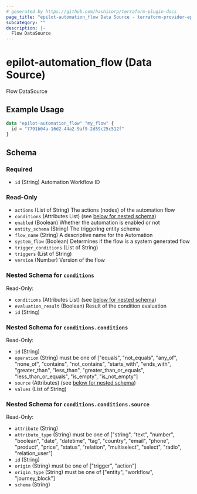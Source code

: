 ```yaml
---
# generated by https://github.com/hashicorp/terraform-plugin-docs
page_title: "epilot-automation_flow Data Source - terraform-provider-epilot-automation"
subcategory: ""
description: |-
  Flow DataSource
---
```


# epilot-automation_flow (Data Source)

Flow DataSource

## Example Usage

```terraform
data "epilot-automation_flow" "my_flow" {
  id = "7791b04a-16d2-44a2-9af9-2d59c25c512f"
}
```

<!-- schema generated by tfplugindocs -->
## Schema

### Required

- `id` (String) Automation Workflow ID

### Read-Only

- `actions` (List of String) The actions (nodes) of the automation flow
- `conditions` (Attributes List) (see [below for nested schema](#nestedatt--conditions))
- `enabled` (Boolean) Whether the automation is enabled or not
- `entity_schema` (String) The triggering entity schema
- `flow_name` (String) A descriptive name for the Automation
- `system_flow` (Boolean) Determines if the flow is a system generated flow
- `trigger_conditions` (List of String)
- `triggers` (List of String)
- `version` (Number) Version of the flow

<a id="nestedatt--conditions"></a>
### Nested Schema for `conditions`

Read-Only:

- `conditions` (Attributes List) (see [below for nested schema](#nestedatt--conditions--conditions))
- `evaluation_result` (Boolean) Result of the condition evaluation
- `id` (String)

<a id="nestedatt--conditions--conditions"></a>
### Nested Schema for `conditions.conditions`

Read-Only:

- `id` (String)
- `operation` (String) must be one of ["equals", "not_equals", "any_of", "none_of", "contains", "not_contains", "starts_with", "ends_with", "greater_than", "less_than", "greater_than_or_equals", "less_than_or_equals", "is_empty", "is_not_empty"]
- `source` (Attributes) (see [below for nested schema](#nestedatt--conditions--conditions--source))
- `values` (List of String)

<a id="nestedatt--conditions--conditions--source"></a>
### Nested Schema for `conditions.conditions.source`

Read-Only:

- `attribute` (String)
- `attribute_type` (String) must be one of ["string", "text", "number", "boolean", "date", "datetime", "tag", "country", "email", "phone", "product", "price", "status", "relation", "multiselect", "select", "radio", "relation_user"]
- `id` (String)
- `origin` (String) must be one of ["trigger", "action"]
- `origin_type` (String) must be one of ["entity", "workflow", "journey_block"]
- `schema` (String)


